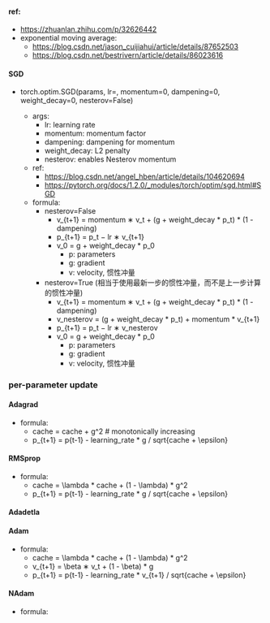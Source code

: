 #### ref:
- https://zhuanlan.zhihu.com/p/32626442
- exponential moving average: 
  - https://blog.csdn.net/jason_cuijiahui/article/details/87652503
  - https://blog.csdn.net/bestrivern/article/details/86023616

#### SGD
- torch.optim.SGD(params, lr=<required parameter>, momentum=0, dampening=0, weight_decay=0, nesterov=False)
  - args:
    - lr: learning rate
    - momentum: momentum factor
    - dampening: dampening for momentum
    - weight_decay: L2 penalty
    - nesterov: enables Nesterov momentum
  - ref:
    - https://blog.csdn.net/angel_hben/article/details/104620694
    - https://pytorch.org/docs/1.2.0/_modules/torch/optim/sgd.html#SGD
  - formula:
    - nesterov=False
      - v_{t+1} = momentum ∗ v_t + (g + weight_decay * p_t)  * (1 - dampening)
      - p_{t+1} = p_t − lr ∗ v_{t+1}
      - v_0 = g + weight_decay * p_0
        - p: parameters
        - g: gradient 
        - v: velocity, 惯性冲量
    - nesterov=True (相当于使用最新一步的惯性冲量，而不是上一步计算的惯性冲量)
      - v_{t+1} = momentum ∗ v_t + (g + weight_decay * p_t)  * (1 - dampening)
      - v_nesterov = (g + weight_decay * p_t) + momentum * v_{t+1}
      - p_{t+1} = p_t − lr ∗ v_nesterov
      - v_0 = g + weight_decay * p_0
        - p: parameters
        - g: gradient 
        - v: velocity, 惯性冲量
    

### per-parameter update
#### Adagrad
- formula:
  - cache = cache + g^2  # monotonically increasing 
  - p_{t+1} = p{t-1} - learning_rate * g / sqrt{cache + \epsilon}
  
#### RMSprop
- formula:
  - cache = \lambda * cache + (1 - \lambda) * g^2
  - p_{t+1} = p{t-1} - learning_rate * g / sqrt{cache + \epsilon}
  
#### Adadetla
  
#### Adam
- formula:
  - cache = \lambda * cache + (1 - \lambda) * g^2
  - v_{t+1} = \beta ∗ v_t + (1 - \beta) * g 
  - p_{t+1} = p{t-1} - learning_rate * v_{t+1} / sqrt{cache + \epsilon}
  

#### NAdam
- formula:
  